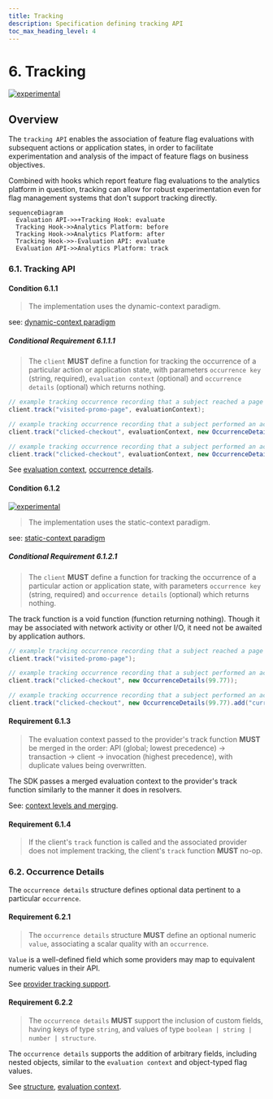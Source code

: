 ```yaml
---
title: Tracking
description: Specification defining tracking API
toc_max_heading_level: 4
---
```


# 6. Tracking

[![experimental](https://img.shields.io/static/v1?label=Status&message=experimental&color=orange)](https://github.com/open-feature/spec/tree/main/specification#experimental)

## Overview

The `tracking API` enables the association of feature flag evaluations with subsequent actions or application states, in order to facilitate experimentation and analysis of the impact of feature flags on business objectives.

Combined with hooks which report feature flag evaluations to the analytics platform in question, tracking can allow for robust experimentation even for flag management systems that don't support tracking directly.

```mermaid
sequenceDiagram
  Evaluation API->>+Tracking Hook: evaluate
  Tracking Hook->>Analytics Platform: before
  Tracking Hook->>Analytics Platform: after
  Tracking Hook->>-Evaluation API: evaluate
  Evaluation API->>Analytics Platform: track
```

### 6.1. Tracking API

#### Condition 6.1.1

> The implementation uses the dynamic-context paradigm.

see: [dynamic-context paradigm](../glossary.md#dynamic-context-paradigm)

##### Conditional Requirement 6.1.1.1

> The `client` **MUST** define a function for tracking the occurrence of a particular action or application state, with parameters `occurrence key` (string, required), `evaluation context` (optional) and `occurrence details` (optional) which returns nothing.

```java
// example tracking occurrence recording that a subject reached a page associated with a business goal
client.track("visited-promo-page", evaluationContext);

// example tracking occurrence recording that a subject performed an action associated with a business goal, with the occurrence details having a particular numeric value
client.track("clicked-checkout", evaluationContext, new OccurrenceDetails(99.77));

// example tracking occurrence recording that a subject performed an action associated with a business goal, with the occurrence details having a particular numeric value
client.track("clicked-checkout", evaluationContext, new OccurrenceDetails(99.77).add("currencyCode", "USD"));
```

See [evaluation context](../types.md#evaluation-context), [occurrence details](#62-occurrence-details).

#### Condition 6.1.2

[![experimental](https://img.shields.io/static/v1?label=Status&message=experimental&color=orange)](https://github.com/open-feature/spec/tree/main/specification#experimental)

> The implementation uses the static-context paradigm.

see: [static-context paradigm](../glossary.md#static-context-paradigm)

##### Conditional Requirement 6.1.2.1

> The `client` **MUST** define a function for tracking the occurrence of a particular action or application state, with parameters `occurrence key` (string, required) and `occurrence details` (optional) which returns nothing.

The track function is a void function (function returning nothing).
Though it may be associated with network activity or other I/O, it need not be awaited by application authors.

```java
// example tracking occurrence recording that a subject reached a page associated with a business goal
client.track("visited-promo-page");

// example tracking occurrence recording that a subject performed an action associated with a business goal, with the occurrence details having a particular numeric value
client.track("clicked-checkout", new OccurrenceDetails(99.77));

// example tracking occurrence recording that a subject performed an action associated with a business goal, with the occurrence details having a particular numeric and some additional details
client.track("clicked-checkout", new OccurrenceDetails(99.77).add("currencyCode", "USD"));
```

#### Requirement 6.1.3

> The evaluation context passed to the provider's track function **MUST** be merged in the order: API (global; lowest precedence) -> transaction -> client -> invocation (highest precedence), with duplicate values being overwritten.

The SDK passes a merged evaluation context to the provider's track function similarly to the manner it does in resolvers.

See: [context levels and merging](./03-evaluation-context.md#32-context-levels-and-merging).

#### Requirement 6.1.4

> If the client's `track` function is called and the associated provider does not implement tracking, the client's `track` function **MUST** no-op.

### 6.2. Occurrence Details

The `occurrence details` structure defines optional data pertinent to a particular `occurrence`.

#### Requirement 6.2.1

> The `occurrence details` structure **MUST** define an optional numeric `value`, associating a scalar quality with an `occurrence`.

`Value` is a well-defined field which some providers may map to equivalent numeric values in their API.

See [provider tracking support](./02-providers.md#27-tracking-support).

#### Requirement 6.2.2

> The `occurrence details` **MUST** support the inclusion of custom fields, having keys of type `string`, and values of type `boolean | string | number | structure`.

The `occurrence details` supports the addition of arbitrary fields, including nested objects, similar to the `evaluation context` and object-typed flag values.

See [structure](../types.md#structure), [evaluation context](.//03-evaluation-context.md).